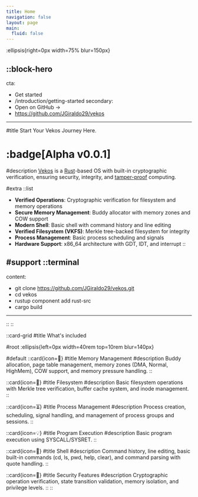 ```yaml
---
title: Home
navigation: false
layout: page
main:
  fluid: false
---
```


:ellipsis{right=0px width=75% blur=150px}

::block-hero
---
cta:
  - Get started
  - /introduction/getting-started
secondary:
  - Open on GitHub →
  - https://github.com/JGiraldo29/vekos
---

#title
Start Your Vekos Journey Here.

# :badge[Alpha v0.0.1]

#description
[Vekos](https://github.com/JGiraldo29/vekos) is a [Rust](https://www.rust-lang.org/)-based OS with built-in cryptographic verification, ensuring security, integrity, and [tamper-proof](https://en.wikipedia.org/wiki/Anti-tamper_software) computing.

#extra
  ::list
  - **Verified Operations**: Cryptographic verification for filesystem and memory operations
  - **Secure Memory Management**: Buddy allocator with memory zones and COW support
  - **Modern Shell**: Basic shell with command history and line editing
  - **Verified Filesystem (VKFS)**: Merkle tree-backed filesystem for integrity
  - **Process Management**: Basic process scheduling and signals
  - **Hardware Support**: x86_64 architecture with GDT, IDT, and interrupt 
  ::

#support
  ::terminal
  ---
  content:
  - git clone https://github.com/JGiraldo29/vekos.git
  - cd vekos
  - rustup component add rust-src
  - cargo build
  ---
  ::
::

::card-grid
#title
What's included

#root
:ellipsis{left=0px width=40rem top=10rem blur=140px}

#default
  ::card{icon=🧠}
  #title
  Memory Management
  #description
  Buddy allocation, page table management, memory zones (DMA, Normal, HighMem), COW support, and memory pressure handling.
  ::

  ::card{icon=📁}
  #title
  Filesystem
  #description
  Basic filesystem operations with Merkle tree verification, buffer cache system, and inode management.
  ::

  ::card{icon=⏳}
  #title
  Process Management
  #description
  Process creation, scheduling, signal handling, and management of process groups and sessions.
  ::

  ::card{icon=💡}
  #title
  Program Execution
  #description
  Basic program execution using SYSCALL/SYSRET.
  ::

  ::card{icon=🐚}
  #title
  Shell
  #description
  Command history, line editing, basic built-in commands (cd, ls, pwd, help, clear), and command parsing with quote handling.
  ::

  ::card{icon=🔐}
  #title
  Security Features
  #description
  Cryptographic operation verification, state transition validation, memory isolation, and privilege levels.
  ::
::
